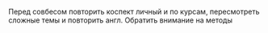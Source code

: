 Перед совбесом повторить коспект личный и по курсам, пересмотреть сложные темы и повторить англ.
Обратить внимание на методы
